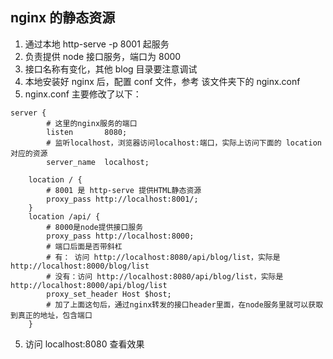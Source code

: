 ## nginx 的静态资源

1. 通过本地 http-serve -p 8001 起服务
2. 负责提供 node 接口服务，端口为 8000
3. 接口名称有变化，其他 blog 目录要注意调试
4. 本地安装好 nginx 后，配置 conf 文件，参考 该文件夹下的 nginx.conf
5. nginx.conf 主要修改了以下：

```
server {
        # 这里的nginx服务的端口
        listen       8080;
        # 监听localhost，浏览器访问localhost:端口，实际上访问下面的 location 对应的资源
        server_name  localhost;

	location / {
        # 8001 是 http-serve 提供HTML静态资源
		proxy_pass http://localhost:8001/;
	}
	location /api/ {
        # 8000是node提供接口服务
		proxy_pass http://localhost:8000;
        # 端口后面是否带斜杠
        # 有： 访问 http://localhost:8080/api/blog/list，实际是 http://localhost:8000/blog/list
        # 没有：访问 http://localhost:8080/api/blog/list，实际是 http://localhost:8000/api/blog/list
		proxy_set_header Host $host;
        # 加了上面这句后，通过nginx转发的接口header里面，在node服务里就可以获取到真正的地址，包含端口
	}
```

5. 访问 localhost:8080 查看效果

